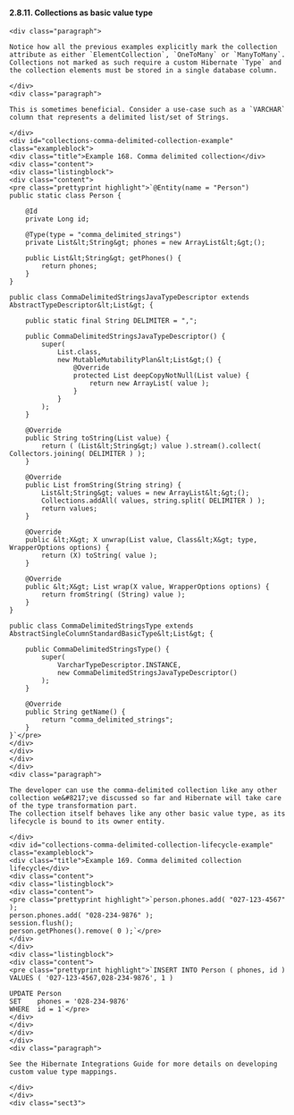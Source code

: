  #### 2.8.11. Collections as basic value type

    <div class="paragraph">

    Notice how all the previous examples explicitly mark the collection attribute as either `ElementCollection`, `OneToMany` or `ManyToMany`.
    Collections not marked as such require a custom Hibernate `Type` and the collection elements must be stored in a single database column.

    </div>
    <div class="paragraph">

    This is sometimes beneficial. Consider a use-case such as a `VARCHAR` column that represents a delimited list/set of Strings.

    </div>
    <div id="collections-comma-delimited-collection-example" class="exampleblock">
    <div class="title">Example 168. Comma delimited collection</div>
    <div class="content">
    <div class="listingblock">
    <div class="content">
    <pre class="prettyprint highlight">`@Entity(name = "Person")
    public static class Person {

        @Id
        private Long id;

        @Type(type = "comma_delimited_strings")
        private List&lt;String&gt; phones = new ArrayList&lt;&gt;();

        public List&lt;String&gt; getPhones() {
            return phones;
        }
    }

    public class CommaDelimitedStringsJavaTypeDescriptor extends AbstractTypeDescriptor&lt;List&gt; {

        public static final String DELIMITER = ",";

        public CommaDelimitedStringsJavaTypeDescriptor() {
            super(
                List.class,
                new MutableMutabilityPlan&lt;List&gt;() {
                    @Override
                    protected List deepCopyNotNull(List value) {
                        return new ArrayList( value );
                    }
                }
            );
        }

        @Override
        public String toString(List value) {
            return ( (List&lt;String&gt;) value ).stream().collect( Collectors.joining( DELIMITER ) );
        }

        @Override
        public List fromString(String string) {
            List&lt;String&gt; values = new ArrayList&lt;&gt;();
            Collections.addAll( values, string.split( DELIMITER ) );
            return values;
        }

        @Override
        public &lt;X&gt; X unwrap(List value, Class&lt;X&gt; type, WrapperOptions options) {
            return (X) toString( value );
        }

        @Override
        public &lt;X&gt; List wrap(X value, WrapperOptions options) {
            return fromString( (String) value );
        }
    }

    public class CommaDelimitedStringsType extends AbstractSingleColumnStandardBasicType&lt;List&gt; {

        public CommaDelimitedStringsType() {
            super(
                VarcharTypeDescriptor.INSTANCE,
                new CommaDelimitedStringsJavaTypeDescriptor()
            );
        }

        @Override
        public String getName() {
            return "comma_delimited_strings";
        }
    }`</pre>
    </div>
    </div>
    </div>
    </div>
    <div class="paragraph">

    The developer can use the comma-delimited collection like any other collection we&#8217;ve discussed so far and Hibernate will take care of the type transformation part.
    The collection itself behaves like any other basic value type, as its lifecycle is bound to its owner entity.

    </div>
    <div id="collections-comma-delimited-collection-lifecycle-example" class="exampleblock">
    <div class="title">Example 169. Comma delimited collection lifecycle</div>
    <div class="content">
    <div class="listingblock">
    <div class="content">
    <pre class="prettyprint highlight">`person.phones.add( "027-123-4567" );
    person.phones.add( "028-234-9876" );
    session.flush();
    person.getPhones().remove( 0 );`</pre>
    </div>
    </div>
    <div class="listingblock">
    <div class="content">
    <pre class="prettyprint highlight">`INSERT INTO Person ( phones, id )
    VALUES ( '027-123-4567,028-234-9876', 1 )

    UPDATE Person
    SET    phones = '028-234-9876'
    WHERE  id = 1`</pre>
    </div>
    </div>
    </div>
    </div>
    <div class="paragraph">

    See the Hibernate Integrations Guide for more details on developing custom value type mappings.

    </div>
    </div>
    <div class="sect3">